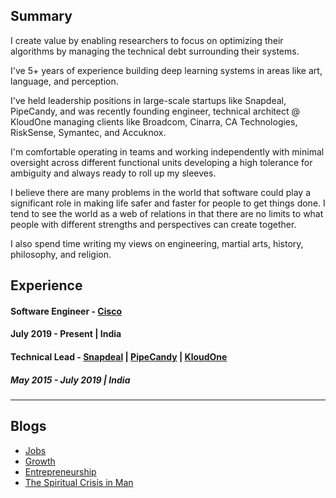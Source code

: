 ## Summary

I create value by enabling researchers to focus on optimizing their algorithms by managing the technical debt surrounding their systems.

I've 5+ years of experience building deep learning systems in areas like art, language, and perception.

I've held leadership positions in large-scale startups like Snapdeal, PipeCandy, and was recently founding engineer, technical architect @ KloudOne managing clients like Broadcom, Cinarra, CA Technologies, RiskSense, Symantec, and Accuknox.

I'm comfortable operating in teams and working independently with minimal oversight across different functional units developing a high tolerance for ambiguity and always ready to roll up my sleeves.

I believe there are many problems in the world that software could play a significant role in making life safer and faster for people to get things done. I tend to see the world as a web of relations in that there are no limits to what people with different strengths and perspectives can create together.

I also spend time writing my views on engineering, martial arts, history, philosophy, and religion. 

## Experience

#### Software Engineer - [Cisco](https://www.cisco.com/)
#### July 2019 - Present | India

#### Technical Lead - [Snapdeal](https://www.snapdeal.com/) | [PipeCandy](https://pipecandy.com/) | [KloudOne](https://www.kloudone.com/)
##### May 2015 - July 2019 | India
--- 

## Blogs
* [Jobs](https://www.linkedin.com/pulse/future-jobs-fauzan-baig/?trackingId=9fagDVmCTpGLsJ%2BtnHWZgw%3D%3D)
* [Growth](https://www.linkedin.com/pulse/growth-fauzan-baig/)
* [Entrepreneurship](https://www.linkedin.com/pulse/entrepreneurship-fauzan-baig/)
* [The Spiritual Crisis in Man](https://www.linkedin.com/pulse/spiritual-crisis-man-fauzan-baig/?trackingId=UhAlcDFIRZiRSFBAAY8UAQ%3D%3D)
